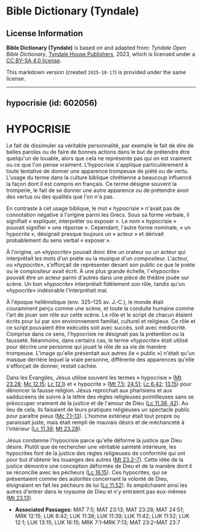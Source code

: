 # Bible Dictionary (Tyndale)

## License Information

**Bible Dictionary (Tyndale)** is based on and adapted from: _Tyndale Open Bible Dictionary_, [Tyndale House Publishers](https://tyndaleopenresources.com/), 2023, which is licensed under a [CC BY-SA 4.0 license](https://creativecommons.org/licenses/by-sa/4.0/legalcode.en).

This markdown version (created `2025-10-17`) is provided under the same license.



--------------------------------

## hypocrisie (id: 602056)

HYPOCRISIE
==========

Le fait de dissimuler sa véritable personnalité, par exemple le fait de dire de belles paroles ou de faire de bonnes actions dans le but de prétendre être quelqu'un de louable, alors que cela ne représente pas qui on est vraiment ou ce que l'on pense vraiment. L'hypocrisie s'applique particulièrement à toute tentative de donner une apparence trompeuse de piété ou de vertu. L'usage du terme dans la culture biblique chrétienne a beaucoup influencé la façon dont il est compris en français. Ce terme désigne souvent la tromperie, le fait de se donner une autre apparence ou de prétendre avoir des vertus ou des qualités que l'on n'a pas.

En contraste à cet usage biblique, le mot « hypocrisie » n'avait pas de connotation négative à l'origine parmi les Grecs. Sous sa forme verbale, il signifiait « expliquer, interpréter ou exposer ». Le nom « hypocrisie » pouvait signifier « une réponse ». Cependant, l'autre forme nominale, « un hypocrite », désignait presque toujours un « acteur » et dérivait probablement du sens verbal « exposer ».

À l'origine, un «*hypocrite*» pouvait donc être un orateur ou un acteur qui interprétait les mots d'un poète ou la musique d'un compositeur. L'acteur, ou «*hypocrite*», s'efforçait de représenter devant son public ce que le poète ou le compositeur avait écrit. À une plus grande échelle, l'«*hypocrite*» pouvait être un acteur parmi d'autres dans une pièce de théâtre jouée sur scène. Un bon «*hypocrite*» interprétait fidèlement son rôle, tandis qu'un «*hypocrite*» indésirable l'interprétait mal. 

À l'époque hellénistique (env. 325–125 av. J.‑C.), le monde était couramment perçu comme une scène, et toute la conduite humaine comme l'art de jouer son rôle sur cette scène. Le rôle et le script de chacun étaient écrits pour lui par son environnement familial, culturel et religieux. Ce rôle et ce script pouvaient être exécutés soit avec succès, soit avec médiocrité. Comprise dans ce sens, l'hypocrisie ne désignait pas la prétention ou la fausseté. Néanmoins, dans certains cas, le terme «*hypocrite*» était utilisé pour décrire une personne qui jouait le rôle de sa vie de manière trompeuse. L'image qu'elle présentait aux autres (le « public ») n'était qu'un masque derrière lequel la vraie personne, différente des apparences qu'elle s'efforçait de donner, restait cachée.

Dans les Évangiles, Jésus utilise souvent les termes « hypocrisie » ([Mt 23\.28](https://ref.ly/Matt23:28); [Mc 12\.15](https://ref.ly/Mark12:15); [Lc 12\.1](https://ref.ly/Luke12:1)) et « hypocrite » ([Mt 7\.5](https://ref.ly/Matt7:5); [24\.51](https://ref.ly/Matt24:51); [Lc 6\.42](https://ref.ly/Luke6:42); [13\.15](https://ref.ly/Luke13:15)) pour dénoncer la fausse religion. Jésus reprochait aux pharisiens et aux sadducéens de suivre à la lettre des règles religieuses pointilleuses sans se préoccuper vraiment de la justice et de l'amour de Dieu ([Lc 11\.38, 42](https://ref.ly/Luke11:38,Luke11:42)). Au lieu de cela, ils faisaient de leurs pratiques religieuses un spectacle public pour paraître pieux ([Mc 7\.1–13](https://ref.ly/Mark7:1-Mark7:13)). L'homme extérieur était tout propre ou paraissait juste, mais était rempli de mauvais désirs et de méchanceté à l'intérieur ([Lc 11\.39](https://ref.ly/Luke11:39); [Mt 23\.28](https://ref.ly/Matt23:28)).

Jésus condamne l'hypocrisie parce qu'elle déforme la justice que Dieu désire. Plutôt que de rechercher une véritable sainteté intérieure, les hypocrites font de la justice des règles religieuses de conformité qui ont pour but d'obtenir les louanges des autres ([Mt 23\.2–7](https://ref.ly/Matt23:2-Matt23:7)). Cette idée de la justice démontre une conception déformée de Dieu et de la manière dont il se réconcilie avec les pécheurs ([Lc 16\.15](https://ref.ly/Luke16:15)). Ces hypocrites, qui se présentaient comme des autorités concernant la volonté de Dieu, éloignaient en fait les pécheurs de lui ([Lc 11\.52](https://ref.ly/Luke11:52)). Ils empêchaient ainsi les autres d'entrer dans le royaume de Dieu et n'y entraient pas eux\-mêmes ([Mt 23\.13](https://ref.ly/Matt23:13)).

* **Associated Passages:** MAT 7:5; MAT 23:13; MAT 23:28; MAT 24:51; MRK 12:15; LUK 6:42; LUK 11:38; LUK 11:39; LUK 11:42; LUK 11:52; LUK 12:1; LUK 13:15; LUK 16:15; MRK 7:1–MRK 7:13; MAT 23:2–MAT 23:7

